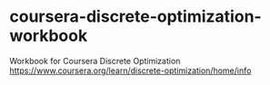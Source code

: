 # coursera-discrete-optimization-workbook
Workbook for Coursera Discrete Optimization https://www.coursera.org/learn/discrete-optimization/home/info

